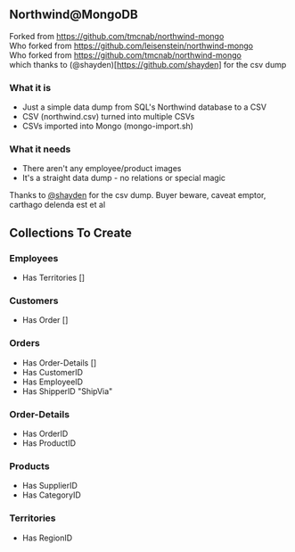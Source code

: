 ## Northwind@MongoDB ##
Forked from https://github.com/tmcnab/northwind-mongo  
Who forked from https://github.com/leisenstein/northwind-mongo  
Who forked from https://github.com/tmcnab/northwind-mongo  
which thanks to (@shayden)[https://github.com/shayden] for the csv dump  


### What it is

* Just a simple data dump from SQL's Northwind database to a CSV
* CSV (northwind.csv) turned into multiple CSVs
* CSVs imported into Mongo (mongo-import.sh)


### What it needs

* There aren't any employee/product images
* It's a straight data dump - no relations or special magic


Thanks to [@shayden](https://github.com/shayden) for the csv dump. Buyer beware, caveat emptor, carthago delenda est et al



## Collections To Create

### Employees
* Has Territories []

### Customers
* Has Order []


### Orders
* Has Order-Details []
* Has CustomerID
* Has EmployeeID
* Has ShipperID "ShipVia"


### Order-Details
* Has OrderID
* Has ProductID


### Products
* Has SupplierID
* Has CategoryID


### Territories
* Has RegionID
